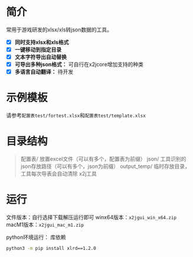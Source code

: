 # 简介

常用于游戏研发的xlsx/xls转json数据的工具。

- [X] **同时支持xlsx和xls格式**
- [x] **一键移动到指定目录** 
- [x] **文本字符导出自动替换** 
- [x] **可导出多种json格式：** 可自行在x2jcore增加支持的种类
- [x] **多语言自动翻译：** 待开发

# 示例模板
请参考`配置表test/fortest.xlsx`和`配置表test/template.xlsx`

# 目录结构
> 配置表/  放置excel文件（可以有多个，配置表为前缀）
> json/  工具识别的json存放路径（可以有多个，json为前缀）
> output_temp/  临时存放目录，工具每次导表会自动清除
> x2j工具


# 运行
文件版本：自行选择下载解压运行即可
winx64版本：`x2jgui_win_x64.zip`
macM1版本：`x2jgui_mac_m1.zip`

python环境运行：
库依赖
```bash
python3 -m pip install xlrd==1.2.0
```
